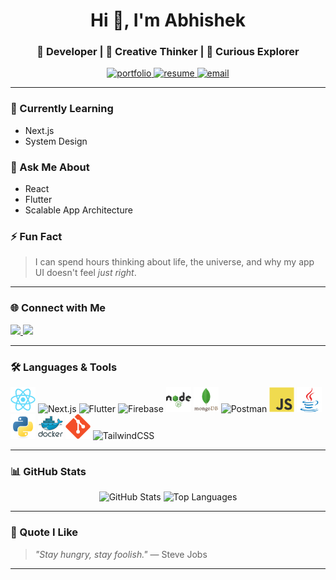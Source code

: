 <h1 align="center">Hi 👋, I'm Abhishek</h1>
<h3 align="center">🚀 Developer | 🎨 Creative Thinker | 🧠 Curious Explorer</h3>

<p align="center">
  <a href="https://abhishek12221732.github.io/portfolio/" target="_blank">
    <img src="https://img.shields.io/badge/🌐 Portfolio-1DA1F2?style=for-the-badge&logo=google-chrome&logoColor=white" alt="portfolio" />
  </a>
  <a href="https://drive.google.com/file/d/19P7yvLsOjNXLzU6jmrHF3RNjzL_Vh9-E/view?usp=sharing" target="_blank">
    <img src="https://img.shields.io/badge/📄 Resume-28a745?style=for-the-badge&logo=readme&logoColor=white" alt="resume" />
  </a>
  <a href="mailto:abhishek91272@gmail.com">
    <img src="https://img.shields.io/badge/📫 Email-EA4335?style=for-the-badge&logo=gmail&logoColor=white" alt="email" />
  </a>
</p>

---

### 🌱 Currently Learning
- Next.js
- System Design

### 💬 Ask Me About
- React
- Flutter
- Scalable App Architecture

### ⚡ Fun Fact  
> I can spend hours thinking about life, the universe, and why my app UI doesn't feel *just right*.

---

### 🌐 Connect with Me  
<p align="left">
  <a href="https://www.linkedin.com/in/abhishekkumar1732/" target="_blank">
    <img src="https://img.shields.io/badge/LinkedIn-0A66C2?style=for-the-badge&logo=linkedin&logoColor=white" />
  </a>
  <a href="https://leetcode.com/u/abhishek1732/" target="_blank">
    <img src="https://img.shields.io/badge/LeetCode-FFA116?style=for-the-badge&logo=leetcode&logoColor=black" />
  </a>
</p>

---

### 🛠️ Languages & Tools  
<p align="left">
  <img src="https://raw.githubusercontent.com/devicons/devicon/master/icons/react/react-original.svg" alt="React" width="40" height="40"/> 
  <img src="https://cdn.worldvectorlogo.com/logos/nextjs-2.svg" alt="Next.js" width="40" height="40"/>
  <img src="https://www.vectorlogo.zone/logos/flutterio/flutterio-icon.svg" alt="Flutter" width="40" height="40"/>
  <img src="https://www.vectorlogo.zone/logos/firebase/firebase-icon.svg" alt="Firebase" width="40" height="40"/>
  <img src="https://raw.githubusercontent.com/devicons/devicon/master/icons/nodejs/nodejs-original-wordmark.svg" alt="Node.js" width="40" height="40"/>
  <img src="https://raw.githubusercontent.com/devicons/devicon/master/icons/mongodb/mongodb-original-wordmark.svg" alt="MongoDB" width="40" height="40"/>
  <img src="https://www.vectorlogo.zone/logos/getpostman/getpostman-icon.svg" alt="Postman" width="40" height="40"/>
  <img src="https://raw.githubusercontent.com/devicons/devicon/master/icons/javascript/javascript-original.svg" alt="JavaScript" width="40" height="40"/>
  <img src="https://raw.githubusercontent.com/devicons/devicon/master/icons/java/java-original.svg" alt="Java" width="40" height="40"/>
  <img src="https://raw.githubusercontent.com/devicons/devicon/master/icons/python/python-original.svg" alt="Python" width="40" height="40"/>
  <img src="https://raw.githubusercontent.com/devicons/devicon/master/icons/docker/docker-original-wordmark.svg" alt="Docker" width="40" height="40"/>
  <img src="https://raw.githubusercontent.com/devicons/devicon/master/icons/git/git-original.svg" alt="Git" width="40" height="40"/>
  <img src="[https://tailwindcss.com/_next/static/media/social-card-large.c94fbc64.jpg](https://tailwindcss.com/_next/static/media/tailwindcss-mark.d52e9897.svg)" alt="TailwindCSS" width="40" height="40"/>
</p>

---

### 📊 GitHub Stats  
<p align="center">
  <img src="https://github-readme-stats.vercel.app/api?username=abhishek12221732&show_icons=true&theme=radical" alt="GitHub Stats" height="180"/>
  <img src="https://github-readme-stats.vercel.app/api/top-langs/?username=abhishek12221732&layout=compact&theme=radical" alt="Top Languages" height="180"/>
</p>

---

### 🧠 Quote I Like  
> *"Stay hungry, stay foolish."* — Steve Jobs

---

